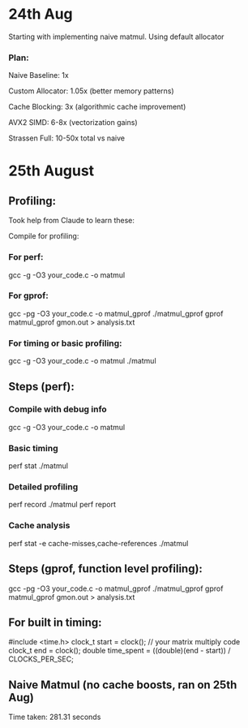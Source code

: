 # 24th Aug
Starting with implementing naive matmul. Using default allocator

### Plan:
Naive Baseline: 1x

Custom Allocator: 1.05x (better memory patterns)

Cache Blocking: 3x (algorithmic cache improvement)

AVX2 SIMD: 6-8x (vectorization gains)

Strassen Full: 10-50x total vs naive

# 25th August

## Profiling:
Took help from Claude to learn these:

Compile for profiling:

### For perf:
gcc -g -O3 your_code.c -o matmul

### For gprof:
gcc -pg -O3 your_code.c -o matmul_gprof
./matmul_gprof
gprof matmul_gprof gmon.out > analysis.txt

### For timing or basic profiling:
gcc -g -O3 your_code.c -o matmul
./matmul


## Steps (perf):

### Compile with debug info
gcc -g -O3 your_code.c -o matmul

### Basic timing
perf stat ./matmul

### Detailed profiling
perf record ./matmul
perf report

### Cache analysis
perf stat -e cache-misses,cache-references ./matmul


## Steps (gprof, function level profiling):
gcc -pg -O3 your_code.c -o matmul_gprof
./matmul_gprof
gprof matmul_gprof gmon.out > analysis.txt

## For built in timing:

#include <time.h>
clock_t start = clock();
// your matrix multiply code
clock_t end = clock();
double time_spent = ((double)(end - start)) / CLOCKS_PER_SEC;

## Naive Matmul (no cache boosts, ran on 25th Aug)
Time taken: 281.31 seconds